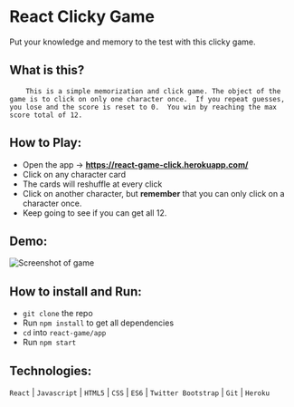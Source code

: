 # React Clicky Game
Put your knowledge and memory to the test with this clicky game.

## What is this?
        This is a simple memorization and click game. The object of the game is to click on only one character once.  If you repeat guesses, you lose and the score is reset to 0.  You win by reaching the max score total of 12.

## How to Play:
- Open the app -> __https://react-game-click.herokuapp.com/__
- Click on any character card
- The cards will reshuffle at every click
- Click on another character, but __remember__ that you can only click on a character once.
- Keep going to see if you can get all 12.

## Demo:

![Screenshot of game](public/assets/images/screenshot.gif)

## How to install and Run:
- `git clone` the repo
- Run `npm install` to get all dependencies
- `cd` into `react-game/app`
- Run `npm start`

## Technologies:
`React`  |  `Javascript`  |  `HTML5`  |  `CSS`  |  `ES6`  |  `Twitter Bootstrap`  |  `Git`  |  `Heroku`
